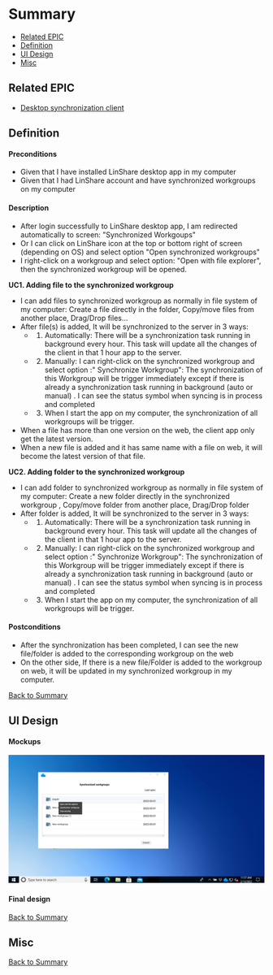 # Summary

* [Related EPIC](#related-epic)
* [Definition](#definition)
* [UI Design](#ui-design)
* [Misc](#misc)

## Related EPIC

* [Desktop synchronization client](./README.md)

## Definition

#### Preconditions

- Given that I have installed LinShare desktop app in my computer
- Given that I had LinShare account and have synchronized workgroups on my computer 

#### Description

- After login successfully to LinShare desktop app, I am redirected automatically to screen: "Synchronized Workgoups"
- Or I can click on LinShare icon at the top or bottom right of screen (depending on OS) and select option "Open synchronized workgroups" 
- I right-click on a workgroup and select option: "Open with file explorer", then the synchronized workgroup will be opened.

**UC1. Adding file to the synchronized workgroup**

- I can add files to synchronized workgroup as normally in file system of my computer: Create a file directly in the folder, Copy/move files from another place, Drag/Drop files...
- After file(s) is added, It will be synchronized to the server in 3 ways:
   - 1. Automatically: There will be a synchronization task running in background every hour. This task will update all the changes of the client in that 1 hour app to the server. 
   - 2. Manually: I can right-click on the synchronized workgroup and select option :" Synchronize Workgroup": The synchronization of this Workgroup will be trigger immediately except if there is already a synchronization task running in background (auto or manual) . I can see the status symbol when syncing is in process and completed
   - 3. When I start the app on my computer, the synchronization of all workgroups will be trigger. 
- When a file has more than one version on the web, the client app only get the latest version. 
- When a new file is added and it has same name with a file on web, it will become the latest version of that file.

**UC2. Adding folder to the synchronized workgroup**

- I can add folder to synchronized workgroup as normally in file system of my computer: Create a new folder directly in the synchronized workgroup , Copy/move folder from another place, Drag/Drop folder 
- After folder is added, It will be synchronized to the server in 3 ways:
  - 1. Automatically: There will be a synchronization task running in background every hour. This task will update all the changes of the client in that 1 hour app to the server.
  - 2. Manually: I can right-click on the synchronized workgroup and select option :" Synchronize Workgroup": The synchronization of this Workgroup will be trigger immediately except if there is already a synchronization task running in background (auto or manual) . I can see the status symbol when syncing is in process and completed
  - 3. When I start the app on my computer, the synchronization of all workgroups will be trigger.
  
#### Postconditions

- After the synchronization has been completed, I can see the new file/folder is added to the corresponding workgroup on the web
- On the other side, If there is a new file/Folder is added to the workgroup on web, it will be updated in my synchronized workgroup in my computer.

[Back to Summary](#summary)

## UI Design

#### Mockups

![story533](./mockups/533.1.png)

#### Final design

[Back to Summary](#summary)

## Misc

[Back to Summary](#summary)



